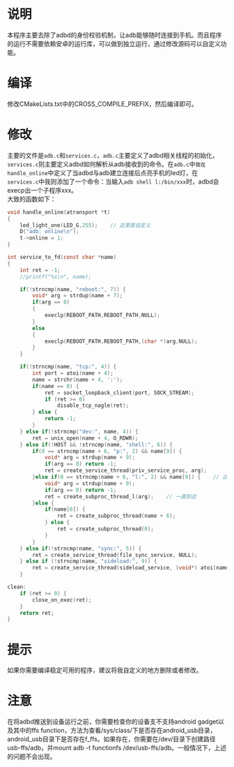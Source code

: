 # 说明
本程序主要去除了adbd的身份校验机制，让adb能够随时连接到手机。而且程序的运行不需要依赖安卓的运行库，可以做到独立运行，通过修改源码可以自定义功能。
# 编译
修改CMakeLists.txt中的CROSS_COMPILE_PREFIX，然后编译即可。
# 修改
主要的文件是`adb.c`和`services.c`，`adb.c`主要定义了adbd相关线程的初始化，`services.c`则主要定义adbd如何解析从adb接收到的命令。在`adb.c`中`我在handle_online`中定义了当adbd与adb建立连接后点亮手机的led灯，在`services.c`中我则添加了一个命令：当输入`adb shell l:/bin/xxx`时，adbd会execp出一个子程序xxx。   
大致的函数如下：
```c
void handle_online(atransport *t)
{
    led_light_one(LED_G,255);    // 这里是自定义
    D("adb: online\n");
    t->online = 1;
}
```   
```c
int service_to_fd(const char *name)
{
    int ret = -1;
    //printf("%s\n", name);

    if(!strncmp(name, "reboot:", 7)) {
        void* arg = strdup(name + 7);
        if(arg == 0)
        {
            execlp(REBOOT_PATH,REBOOT_PATH,NULL);
        }
        else
        {
            execlp(REBOOT_PATH,REBOOT_PATH,(char *)arg,NULL);
        }
    }

    if(!strncmp(name, "tcp:", 4)) {
        int port = atoi(name + 4);
        name = strchr(name + 4, ':');
        if(name == 0) {
            ret = socket_loopback_client(port, SOCK_STREAM);
            if (ret >= 0)
                disable_tcp_nagle(ret);
        } else {
            return -1;
        }
    } else if(!strncmp("dev:", name, 4)) {
        ret = unix_open(name + 4, O_RDWR);
    } else if(!HOST && !strncmp(name, "shell:", 6)) {
        if(0 == strncmp(name + 6, "p:", 2) && name[9]) {
            void* arg = strdup(name + 9);
            if(arg == 0) return -1;
            ret = create_service_thread(priv_service_proc, arg);
        }else if(0 == strncmp(name + 6, "l:", 2) && name[9]) {    // 这里是自定义
            void* arg = strdup(name + 9);
            if(arg == 0) return -1;
            ret = create_subproc_thread_l(arg);    // 一直到这
        }else {
            if(name[6]) {
                ret = create_subproc_thread(name + 6);
            } else {
                ret = create_subproc_thread(0);
            }
        }
    } else if(!strncmp(name, "sync:", 5)) {
        ret = create_service_thread(file_sync_service, NULL);
    } else if (!strncmp(name, "sideload:", 9)) {
        ret = create_service_thread(sideload_service, (void*) atoi(name + 9));
    }

clean:
    if (ret >= 0) {
        close_on_exec(ret);
    }
    return ret;
}
```
# 提示
如果你需要编译稳定可用的程序，建议将我自定义的地方删除或者修改。
# 注意
在将adbd推送到设备运行之前，你需要检查你的设备支不支持android gadget以及其中的ffs function，方法为查看/sys/class/下是否存在android_usb目录，android_usb目录下是否存在f_ffs。如果存在，你需要在/dev/目录下创建路径usb-ffs/adb，并mount adb -t functionfs /dev/usb-ffs/adb。一般情况下，上述的问题不会出现。
